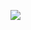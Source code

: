![](https://static.wikia.nocookie.net/cookierunkingdom/images/2/25/Cream_ferret_gacha_animation.gif/revision/latest?cb=20240722042631)
